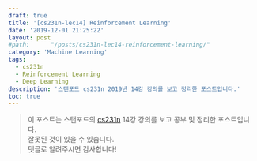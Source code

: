 ```yaml
---
draft: true
title: '[cs231n-lec14] Reinforcement Learning'
date: '2019-12-01 21:25:22'
layout: post
#path:      "/posts/cs231n-lec14-reinforcement-learning/"
category: 'Machine Learning'
tags:
  - cs231n
  - Reinforcement Learning
  - Deep Learning
description: '스탠포드 cs231n 2019년 14강 강의를 보고 정리한 포스트입니다.'
toc: true
---
```


> 이 포스트는 스탠포드의 [cs231n](http://cs231n.stanford.edu) 14강 강의를 보고 공부 및 정리한 포스트입니다.  
> 잘못된 것이 있을 수 있습니다.  
> 댓글로 알려주시면 감사합니다!
